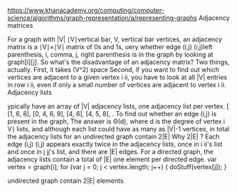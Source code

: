 
https://www.khanacademy.org/computing/computer-science/algorithms/graph-representation/a/representing-graphs
Adjacency matrices

For a graph with |V| ∣V∣vertical bar, V, vertical bar vertices, an adjacency matrix is a   ∣V∣×∣V∣  matrix of 0s and 1s, 
uery whether edge (i,j) (i,j)left parenthesis, i, comma, j, right parenthesis is in the graph by looking at graph[i][j]. So what's the disadvantage of an adjacency matrix? Two things, actually. First, it takes (V^2)  space
Second, if you want to find out which vertices are adjacent to a given vertex i ii, you have to look at all |V|   entries in row i ii, even if only a small number of vertices are adjacent to vertex i ii.
Adjacency lists

ypically have an array of |V|  adjacency lists, one adjacency list per vertex. 
[ [1, 6, 8],
  [0, 4, 6, 9],
  [4, 6],
  [4, 5, 8],
  . To find out whether an edge (i,j) is present in the graph, 
  The answer is  Θ(d), where d   is the degree of vertex i 
V∣ lists, and although each list could have as many as |V|-1   vertices, in total the adjacency lists for an undirected graph contain 2|E| Why 2|E|  ? Each edge (i,j) (i,j)  appears exactly twice in the adjacency lists, once in i ii's list and once in j jj's list, and there are |E|  edges. For a directed graph, the adjacency lists contain a total of |E|   one element per directed edge.
var vertex = graph[i];
for (var j = 0; j < vertex.length; j++) {
    doStuff(vertex[j]);
}

undirected graph contain 2|E|  elements.